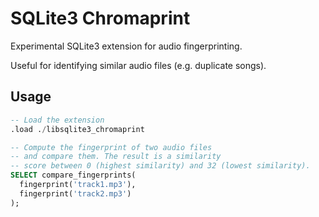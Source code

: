 # SQLite3 Chromaprint

Experimental SQLite3 extension for audio fingerprinting.

Useful for identifying similar audio files (e.g. duplicate songs).

## Usage

```sql
-- Load the extension
.load ./libsqlite3_chromaprint

-- Compute the fingerprint of two audio files
-- and compare them. The result is a similarity
-- score between 0 (highest similarity) and 32 (lowest similarity).
SELECT compare_fingerprints(
  fingerprint('track1.mp3'),
  fingerprint('track2.mp3')
);
```